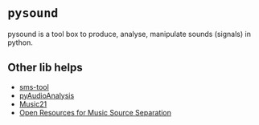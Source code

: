 # `pysound` 

pysound is a tool box to produce, analyse, manipulate sounds (signals) in python. 

## Other lib helps

- [sms-tool](https://github.com/MTG/sms-tools)
- [pyAudioAnalysis](https://github.com/tyiannak/pyAudioAnalysis)
- [Music21](https://github.com/cuthbertLab/music21)
- [Open Resources for Music Source Separation](https://sigsep.github.io/)